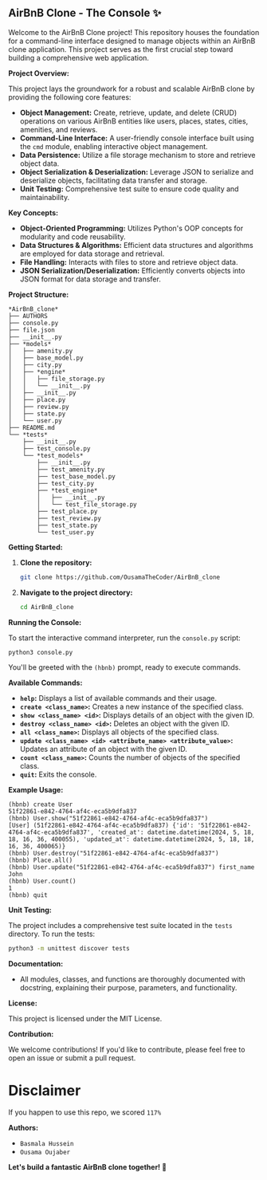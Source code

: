 ## AirBnB Clone - The Console ✨

Welcome to the AirBnB Clone project! This repository houses the foundation for a command-line interface designed to manage objects within an AirBnB clone application. This project serves as the first crucial step toward building a comprehensive web application.

**Project Overview:**

This project lays the groundwork for a robust and scalable AirBnB clone by providing the following core features:

- **Object Management:** Create, retrieve, update, and delete (CRUD) operations on various AirBnB entities like users, places, states, cities, amenities, and reviews.
- **Command-Line Interface:** A user-friendly console interface built using the `cmd` module, enabling interactive object management.
- **Data Persistence:**  Utilize a file storage mechanism to store and retrieve object data.
- **Object Serialization & Deserialization:** Leverage JSON to serialize and deserialize objects, facilitating data transfer and storage.
- **Unit Testing:** Comprehensive test suite to ensure code quality and maintainability.

**Key Concepts:**

- **Object-Oriented Programming:** Utilizes Python's OOP concepts for modularity and code reusability.
- **Data Structures & Algorithms:** Efficient data structures and algorithms are employed for data storage and retrieval.
- **File Handling:**  Interacts with files to store and retrieve object data.
- **JSON Serialization/Deserialization:** Efficiently converts objects into JSON format for data storage and transfer.

**Project Structure:**

```
*AirBnB_clone*
├── AUTHORS
├── console.py
├── file.json
├── __init__.py
├── *models*
│   ├── amenity.py
│   ├── base_model.py
│   ├── city.py
│   ├── *engine*
│   │   ├── file_storage.py
│   │   └── __init__.py
│   ├── __init__.py
│   ├── place.py
│   ├── review.py
│   ├── state.py
│   └── user.py
├── README.md
└── *tests*
    ├── __init__.py
    ├── test_console.py
    └── *test_models*
        ├── __init__.py
        ├── test_amenity.py
        ├── test_base_model.py
        ├── test_city.py
        ├── *test_engine*
        │   ├── __init__.py
        │   └── test_file_storage.py
        ├── test_place.py
        ├── test_review.py
        ├── test_state.py
        └── test_user.py
```

**Getting Started:**

1. **Clone the repository:** 
   ```bash
   git clone https://github.com/OusamaTheCoder/AirBnB_clone
   ```
2. **Navigate to the project directory:**
   ```bash
   cd AirBnB_clone
   ```

**Running the Console:**

To start the interactive command interpreter, run the `console.py` script:

```bash
python3 console.py
```

You'll be greeted with the `(hbnb)` prompt, ready to execute commands.

**Available Commands:**

- **`help`:** Displays a list of available commands and their usage.
- **`create <class_name>`:** Creates a new instance of the specified class.
- **`show <class_name> <id>`:** Displays details of an object with the given ID.
- **`destroy <class_name> <id>`:** Deletes an object with the given ID.
- **`all <class_name>`:** Displays all objects of the specified class.
- **`update <class_name> <id> <attribute_name> <attribute_value>`:** Updates an attribute of an object with the given ID.
- **`count <class_name>`:** Counts the number of objects of the specified class.
- **`quit`:** Exits the console.

**Example Usage:**

```
(hbnb) create User
51f22861-e842-4764-af4c-eca5b9dfa837
(hbnb) User.show("51f22861-e842-4764-af4c-eca5b9dfa837")
[User] (51f22861-e842-4764-af4c-eca5b9dfa837) {'id': '51f22861-e842-4764-af4c-eca5b9dfa837', 'created_at': datetime.datetime(2024, 5, 18, 18, 16, 36, 400055), 'updated_at': datetime.datetime(2024, 5, 18, 18, 16, 36, 400065)}
(hbnb) User.destroy("51f22861-e842-4764-af4c-eca5b9dfa837")
(hbnb) Place.all()
(hbnb) User.update("51f22861-e842-4764-af4c-eca5b9dfa837") first_name John
(hbnb) User.count()
1
(hbnb) quit
```

**Unit Testing:**

The project includes a comprehensive test suite located in the `tests` directory. To run the tests:

```bash
python3 -m unittest discover tests
```

**Documentation:**

- All modules, classes, and functions are thoroughly documented with docstring, explaining their purpose, parameters, and functionality.

**License:**

This project is licensed under the MIT License.

**Contribution:**

We welcome contributions! If you'd like to contribute, please feel free to open an issue or submit a pull request.

# Disclaimer

If you happen to use this repo, we scored `117%`

**Authors:**

- `Basmala Hussein`
- `Ousama Oujaber`

**Let's build a fantastic AirBnB clone together! 🚀** 
